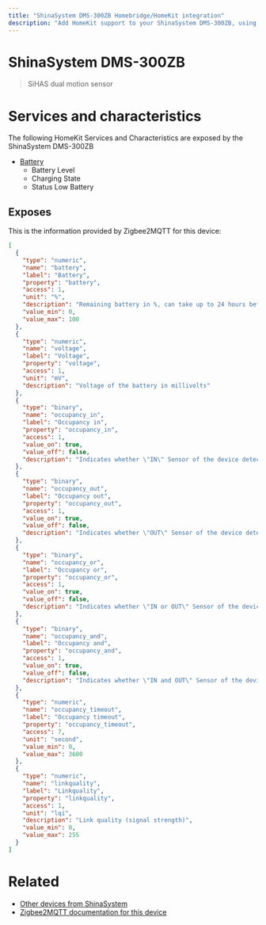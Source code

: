```yaml
---
title: "ShinaSystem DMS-300ZB Homebridge/HomeKit integration"
description: "Add HomeKit support to your ShinaSystem DMS-300ZB, using Homebridge, Zigbee2MQTT and homebridge-z2m."
---
```

<!---
This file has been GENERATED using src/docgen/docgen.ts
DO NOT EDIT THIS FILE MANUALLY!
-->
# ShinaSystem DMS-300ZB
> SiHAS dual motion sensor


# Services and characteristics
The following HomeKit Services and Characteristics are exposed by
the ShinaSystem DMS-300ZB

* [Battery](../../battery.md)
  * Battery Level
  * Charging State
  * Status Low Battery



## Exposes

This is the information provided by Zigbee2MQTT for this device:

```json
[
  {
    "type": "numeric",
    "name": "battery",
    "label": "Battery",
    "property": "battery",
    "access": 1,
    "unit": "%",
    "description": "Remaining battery in %, can take up to 24 hours before reported.",
    "value_min": 0,
    "value_max": 100
  },
  {
    "type": "numeric",
    "name": "voltage",
    "label": "Voltage",
    "property": "voltage",
    "access": 1,
    "unit": "mV",
    "description": "Voltage of the battery in millivolts"
  },
  {
    "type": "binary",
    "name": "occupancy_in",
    "label": "Occupancy in",
    "property": "occupancy_in",
    "access": 1,
    "value_on": true,
    "value_off": false,
    "description": "Indicates whether \"IN\" Sensor of the device detected occupancy"
  },
  {
    "type": "binary",
    "name": "occupancy_out",
    "label": "Occupancy out",
    "property": "occupancy_out",
    "access": 1,
    "value_on": true,
    "value_off": false,
    "description": "Indicates whether \"OUT\" Sensor of the device detected occupancy"
  },
  {
    "type": "binary",
    "name": "occupancy_or",
    "label": "Occupancy or",
    "property": "occupancy_or",
    "access": 1,
    "value_on": true,
    "value_off": false,
    "description": "Indicates whether \"IN or OUT\" Sensor of the device detected occupancy"
  },
  {
    "type": "binary",
    "name": "occupancy_and",
    "label": "Occupancy and",
    "property": "occupancy_and",
    "access": 1,
    "value_on": true,
    "value_off": false,
    "description": "Indicates whether \"IN and OUT\" Sensor of the device detected occupancy"
  },
  {
    "type": "numeric",
    "name": "occupancy_timeout",
    "label": "Occupancy timeout",
    "property": "occupancy_timeout",
    "access": 7,
    "unit": "second",
    "value_min": 0,
    "value_max": 3600
  },
  {
    "type": "numeric",
    "name": "linkquality",
    "label": "Linkquality",
    "property": "linkquality",
    "access": 1,
    "unit": "lqi",
    "description": "Link quality (signal strength)",
    "value_min": 0,
    "value_max": 255
  }
]
```

# Related
* [Other devices from ShinaSystem](../index.md#shinasystem)
* [Zigbee2MQTT documentation for this device](https://www.zigbee2mqtt.io/devices/DMS-300ZB.html)